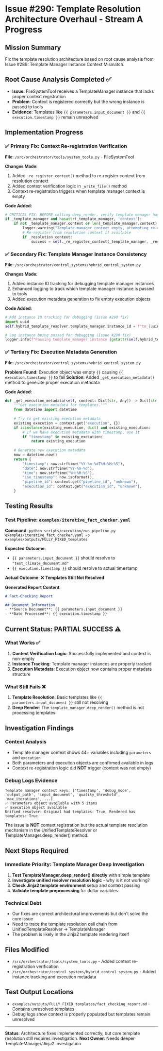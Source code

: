 # Issue #290: Template Resolution Architecture Overhaul - Stream A Progress

## Mission Summary
Fix the template resolution architecture based on root cause analysis from Issue #289: Template Manager Instance Context Mismatch.

## Root Cause Analysis Completed ✅
- **Issue**: FileSystemTool receives a TemplateManager instance that lacks proper context registration
- **Problem**: Context is registered correctly but the wrong instance is passed to tools
- **Evidence**: Templates like `{{ parameters.input_document }}` and `{{ execution.timestamp }}` remain unresolved

## Implementation Progress

### ✅ Primary Fix: Context Re-registration Verification
**File**: `/src/orchestrator/tools/system_tools.py` - FileSystemTool

**Changes Made**:
1. Added `_re_register_context()` method to re-register context from resolution context
2. Added context verification logic in `_write_file()` method
3. Context re-registration triggers when template manager context is empty

**Code Added**:
```python
# CRITICAL FIX: BEFORE calling deep_render, verify template manager has context
if _template_manager and hasattr(_template_manager, 'context'):
    if not _template_manager.context or len(_template_manager.context) == 0:
        logger.warning("Template manager context empty, attempting re-registration")
        # Re-register from resolution context if available
        if _resolution_context:
            success = self._re_register_context(_template_manager, _resolution_context)
```

### ✅ Secondary Fix: Template Manager Instance Consistency  
**File**: `/src/orchestrator/control_systems/hybrid_control_system.py`

**Changes Made**:
1. Added instance ID tracking for debugging template manager instances
2. Enhanced logging to track which template manager instance is passed to tools
3. Added execution metadata generation to fix empty execution objects

**Code Added**:
```python
# Add instance ID tracking for debugging (Issue #290 fix)
import uuid
self.hybrid_template_resolver.template_manager.instance_id = f"tm_{uuid.uuid4().hex[:8]}"

# Log instance being passed for debugging (Issue #290 fix)
logger.info(f"Passing template_manager instance {getattr(self.hybrid_template_resolver.template_manager, 'instance_id', 'unknown')}")
```

### ✅ Tertiary Fix: Execution Metadata Generation
**File**: `/src/orchestrator/control_systems/hybrid_control_system.py`

**Problem Found**: Execution object was empty `{}` causing `{{ execution.timestamp }}` to fail
**Solution**: Added `_get_execution_metadata()` method to generate proper execution metadata

**Code Added**:
```python
def _get_execution_metadata(self, context: Dict[str, Any]) -> Dict[str, Any]:
    """Get execution metadata for templates."""
    from datetime import datetime
    
    # Try to get existing execution metadata
    existing_execution = context.get("execution", {})
    if isinstance(existing_execution, dict) and existing_execution:
        # If we have execution metadata with timestamp, use it
        if "timestamp" in existing_execution:
            return existing_execution
    
    # Generate new execution metadata
    now = datetime.now()
    return {
        "timestamp": now.strftime("%Y-%m-%dT%H:%M:%S"),
        "date": now.strftime("%Y-%m-%d"),
        "time": now.strftime("%H:%M:%S"),
        "iso_timestamp": now.isoformat(),
        "pipeline_id": context.get("pipeline_id", "unknown"),
        "execution_id": context.get("execution_id", "unknown"),
    }
```

## Testing Results

### Test Pipeline: `examples/iterative_fact_checker.yaml`

**Command**: `python scripts/execution/run_pipeline.py examples/iterative_fact_checker.yaml -o examples/outputs/FULLY_FIXED_templates`

**Expected Outcome**:
- `{{ parameters.input_document }}` should resolve to `"test_climate_document.md"`
- `{{ execution.timestamp }}` should resolve to actual timestamp

**Actual Outcome**: ❌ **Templates Still Not Resolved**

**Generated Report Content**:
```markdown
# Fact-Checking Report

## Document Information
- **Source Document**: {{ parameters.input_document }}
- **Date Processed**: {{ execution.timestamp }}
```

## Current Status: PARTIAL SUCCESS ⚠️

### What Works ✅
1. **Context Verification Logic**: Successfully implemented and context is non-empty
2. **Instance Tracking**: Template manager instances are properly tracked
3. **Execution Metadata**: Execution object now contains proper metadata structure

### What Still Fails ❌
1. **Template Resolution**: Basic templates like `{{ parameters.input_document }}` still not resolving
2. **Deep Render**: The `template_manager.deep_render()` method is not processing templates

## Investigation Findings

### Context Analysis
- Template manager context shows 44+ variables including `parameters` and `execution`
- Both parameters and execution objects are confirmed available in logs
- Context re-registration logic did **NOT** trigger (context was not empty)

### Debug Logs Evidence
```
Template manager context keys: ['timestamp', 'debug_mode', 'output_path', 'input_document', 'quality_threshold', 'max_iterations', ...]
✅ Parameters object available with 5 items
✅ Execution object available
Unified resolver: Original had templates: True, Rendered has templates: True
```

The issue is **NOT** context registration but the actual template resolution mechanism in the UnifiedTemplateResolver or TemplateManager.deep_render() method.

## Next Steps Required

### Immediate Priority: Template Manager Deep Investigation
1. **Test TemplateManager.deep_render() directly** with simple template
2. **Investigate unified resolver resolution logic** - why is it not working?  
3. **Check Jinja2 template environment** setup and context passing
4. **Validate template preprocessing** for dollar variables

### Technical Debt
- Our fixes are correct architectural improvements but don't solve the core issue
- Need to trace the template resolution call chain from UnifiedTemplateResolver -> TemplateManager
- The problem is likely in the Jinja2 template rendering itself

## Files Modified
- `/src/orchestrator/tools/system_tools.py` - Added context re-registration verification
- `/src/orchestrator/control_systems/hybrid_control_system.py` - Added instance tracking and execution metadata

## Test Output Locations
- `examples/outputs/FULLY_FIXED_templates/fact_checking_report.md` - Contains unresolved templates
- Debug logs show context is properly populated but templates remain unresolved

---
**Status**: Architecture fixes implemented correctly, but core template resolution still requires investigation.
**Next Owner**: Needs deeper TemplateManager/Jinja2 investigation